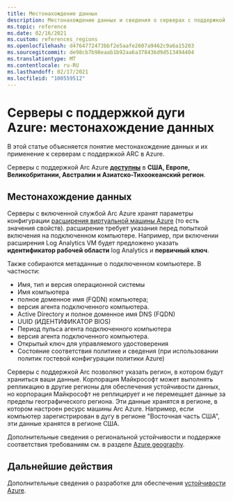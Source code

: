 ```yaml
---
title: Местонахождение данных
description: Местонахождение данных и сведения о серверах с поддержкой Arc Azure.
ms.topic: reference
ms.date: 02/16/2021
ms.custom: references_regions
ms.openlocfilehash: d4764772473bbf2e5aafe2607a9462c9a6a15203
ms.sourcegitcommit: de98cb7b98eaab1b92aa6a378436d9d513494404
ms.translationtype: MT
ms.contentlocale: ru-RU
ms.lasthandoff: 02/17/2021
ms.locfileid: "100559512"
---
```

# <a name="azure-arc-enabled-servers-data-residency"></a>Серверы с поддержкой дуги Azure: местонахождение данных

В этой статье объясняется понятие местонахождение данных и их применение к серверам с поддержкой ARC в Azure.

Серверы с поддержкой Arc Azure **[доступны](https://azure.microsoft.com/global-infrastructure/services/?products=azure-arc)** в **США, Европе, Великобритании, Австралии и Азиатско-Тихоокеанский регион**.

## <a name="data-residency"></a>Местонахождение данных

Серверы с включенной службой Arc Azure хранят параметры конфигурации [расширения виртуальной машины Azure](manage-vm-extensions.md) (то есть значения свойств). расширение требует указания перед попыткой включения на подключенном компьютере. Например, при включении расширения Log Analytics VM будет предложено указать **идентификатор рабочей области** log Analytics и **первичный ключ**.

Также собираются метаданные о подключенном компьютере. В частности:

* Имя, тип и версия операционной системы
* Имя компьютера
* полное доменное имя (FQDN) компьютера;
* версия агента подключенного компьютера.
* Active Directory и полное доменное имя DNS (FQDN)
* UUID (ИДЕНТИФИКАТОР BIOS)
* Период пульса агента подключенного компьютера
* версия агента подключенного компьютера.
* Открытый ключ для управляемого удостоверения
* Состояние соответствия политике и сведения (при использовании политик гостевой конфигурации политики Azure)

Серверы с поддержкой Arc позволяют указать регион, в котором будут храниться ваши данные. Корпорация Майкрософт может выполнять репликацию в другие регионы для обеспечения устойчивости данных, но корпорация Майкрософт не реплицирует и не перемещает данные за пределы географического региона. Эти данные хранятся в регионе, в котором настроен ресурс машины Arc Azure. Например, если компьютер зарегистрирован в дугу в регионе "Восточная часть США", эти данные хранятся в регионе США.

Дополнительные сведения о региональной устойчивости и поддержке соответствия требованиям см. в разделе [Azure geography](https://azure.microsoft.com/global-infrastructure/geographies/).

## <a name="next-steps"></a>Дальнейшие действия

Дополнительные сведения о разработке для обеспечения [устойчивости Azure](/azure/architecture/reliability/architect).
